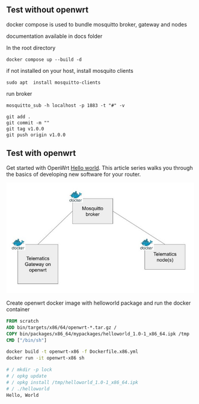 ## Test without openwrt 
docker compose is used to bundle mosquitto broker, gateway and nodes

documentation available in docs folder

In the root directory

```
docker compose up --build -d
```

if not installed on your host, install mosquito clients
```
sudo apt  install mosquitto-clients
```
run broker
```
mosquitto_sub -h localhost -p 1883 -t "#" -v
```

```
git add .
git commit -m ""
git tag v1.0.0
git push origin v1.0.0
```
## Test with openwrt

Get started with OpenWrt [Hello world](https://openwrt.org/docs/guide-developer/helloworld/start). This article series walks you through the basics of developing new software for your router.

<img src="/docs/telematics-gatway-docker-cropped.jpg" alt="drawing" width="500"/>

Create openwrt docker image with helloworld package and run the docker container
```dockerfile
FROM scratch
ADD bin/targets/x86/64/openwrt-*.tar.gz /
COPY bin/packages/x86_64/mypackages/helloworld_1.0-1_x86_64.ipk /tmp
CMD ["/bin/sh"]
```
```sh
docker build -t openwrt-x86 -f Dockerfile.x86.yml
docker run -it openwrt-x86 sh
```
```sh
# / mkdir -p lock
# / opkg update
# / opkg install /tmp/helloworld_1.0-1_x86_64.ipk
# / ./helloworld
Hello, World
```

